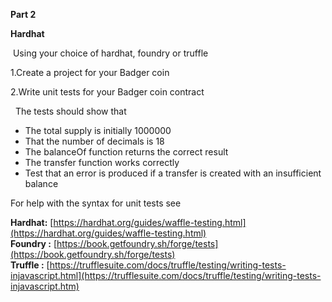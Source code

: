 **Part 2**

**Hardhat**

 Using your choice of hardhat, foundry or truffle 

1.Create a project for your Badger coin 

2.Write unit tests for your Badger coin contract 

  The tests should show that 

*   The total supply is initially 1000000 
*   That the number of decimals is 18 
*   The balanceOf function returns the correct result 
*   The transfer function works correctly 
*   Test that an error is produced if a transfer is created with an insufficient balance

For help with the syntax for unit tests see

**Hardhat:** [https://hardhat.org/guides/waffle-testing.html](https://hardhat.org/guides/waffle-testing.html)  
**Foundry :** [https://book.getfoundry.sh/forge/tests](https://book.getfoundry.sh/forge/tests)  
**Truffle :** [https://trufflesuite.com/docs/truffle/testing/writing-tests-injavascript.html](https://trufflesuite.com/docs/truffle/testing/writing-tests-injavascript.htm)
